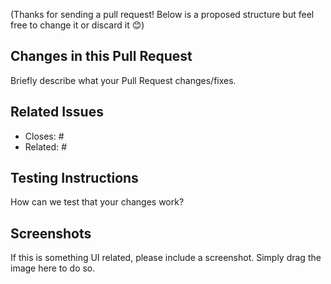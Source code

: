 (Thanks for sending a pull request! Below is a proposed structure but feel free to change it or discard it 😊)

Changes in this Pull Request
----------------------------
Briefly describe what your Pull Request changes/fixes.


Related Issues
--------------
* Closes: #
* Related: #


Testing Instructions
--------------------
How can we test that your changes work?


Screenshots
-----------
If this is something UI related, please include a screenshot. Simply drag the image here to do so.